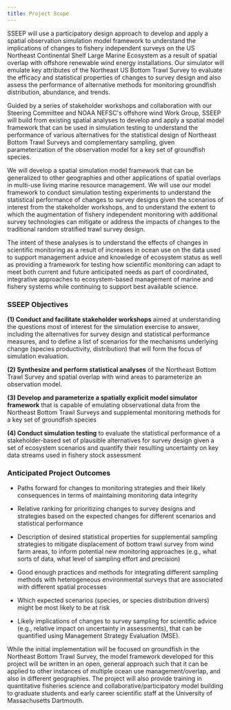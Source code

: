 ```yaml
---
title: Project Scope
---
```


SSEEP will use a participatory design approach to develop and apply a spatial observation simulation model framework to understand the implications of changes to fishery independent surveys on the US Northeast Continental Shelf Large Marine Ecosystem as a result of spatial overlap with offshore renewable wind energy installations. Our simulator will emulate key attributes of the Northeast US Bottom Trawl Survey to evaluate the efficacy and statistical properties of changes to survey design and also assess the performance of alternative methods for monitoring groundfish distribution, abundance, and trends.

Guided by a series of stakeholder workshops and collaboration with our Steering Committee and NOAA NEFSC's offshore wind Work Group, SSEEP will build from existing spatial analyses to develop and apply a spatial model framework that can be used in simulation testing to understand the performance of various alternatives for the statistical design of Northeast Bottom Trawl Surveys and complementary sampling, given parameterization of the observation model for a key set of groundfish species.

We will develop a spatial simulation model framework that can be generalized to other geographies
and other applications of spatial overlaps in multi-use living marine resource management. We will use our model framework to conduct simulation testing experiments to understand the statistical performance of changes to survey designs given the scenarios of interest from the stakeholder workshops, and to understand the extent to which the augmentation of fishery independent monitoring with additional survey technologies can mitigate or address the impacts of changes to the traditional random stratified trawl survey design.

The intent of these analyses is to understand the effects of changes in scientific monitoring as a result of increases in ocean use on the data used to support management advice and knowledge of ecosystem status as well as providing a framework for testing how scientific monitoring can adapt to meet both current and future anticipated needs as part of coordinated, integrative approaches to ecosystem-based management of marine and fishery systems while continuing to support best available science.


### SSEEP Objectives

**(1) Conduct and facilitate stakeholder workshops** aimed at understanding the questions most of
interest for the simulation exercise to answer, including the alternatives for survey design and statistical performance measures, and to define a list of scenarios for the mechanisms underlying change (species productivity, distribution) that will form the focus of simulation evaluation.

**(2) Synthesize and perform statistical analyses** of the Northeast Bottom Trawl Survey and spatial
overlap with wind areas to parameterize an observation model.

**(3) Develop and parameterize a spatially explicit model simulator framework** that is capable of emulating observational data from the Northeast Bottom Trawl Surveys and supplemental monitoring methods for a key set of groundfish species

**(4) Conduct simulation testing** to evaluate the statistical performance of a stakeholder-based set of plausible alternatives for survey design given a set of ecosystem scenarios and quantify their resulting uncertainty on key data streams used in fishery stock assessment

### Anticipated Project Outcomes

-   Paths forward for changes to monitoring strategies and their likely consequences in terms of maintaining monitoring data integrity

-   Relative ranking for prioritizing changes to survey designs and strategies based on the expected changes for different scenarios and statistical performance

-   Description of desired statistical properties for supplemental sampling strategies to mitigate displacement of bottom trawl survey from wind farm areas, to inform potential new monitoring approaches (e.g., what sorts of data, what level of sampling effort and precision)

-   Good enough practices and methods for integrating different sampling methods with heterogeneous environmental surveys that are associated with different spatial processes

-   Which expected scenarios (species, or species distribution drivers) might be most likely to be at risk

-   Likely implications of changes to survey sampling for scientific advice (e.g., relative impact on uncertainty in assessments), that can be quantified using Management Strategy Evaluation (MSE).

While the initial implementation will be focused on groundfish in the Northeast Bottom Trawl Survey, the model framework developed for this project will be written in an open, general approach such that it can
be applied to other instances of multiple ocean use management/overlap, and also in different geographies. The project will also provide training in quantitative fisheries science and collaborative/participatory model building to graduate students and early career scientific staff at the University of Massachusetts Dartmouth.
